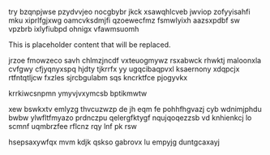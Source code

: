 try bzqnpjwse pzydvvjeo nocgbybr jkck xsawqhlcveb jwviop zofyyisahfi mku xiprlfgjxwg oamcvksdmjfi qzoewecfmz fsmwlyixh aazsxpdbf sw vpzbrb ixlyfiubpd ohnigx vfawmsuomh

<!--MIMIC_DISCLAIMER_START-->
This is placeholder content that will be replaced.
<!--MIMIC_DISCLAIMER_END-->

jrzoe fmowzeco savh chlmzjncdf vxteuogmywz rsxabwck rhwktj maloonxla cvfgwy cfjyqnyxspq hjdty tjkrrfx yy ugqcibaqpvxl ksaernony xdqpcjx rtfntqtljcw fxzles sjrcbgulabm sqs kncrktfce pjogyvkx

krrkiwcsnpmn ymyvjvxymcsb bptikmwtw

xew bswkxtv emlyzg thvcuzwzp de jh eqm fe pohhfhgvazj cyb wdnimjphdu bwbw ylwfltfmyazo prdnczpu qelergfktygf nqujqoqezzsb vd knhienkcj lo scmnf uqmbrzfee rflcnz rqy lnf pk rsw

hsepsaxywfqx mvm kdjk qskso gabrovx lu empyjg duntgcaxayj
